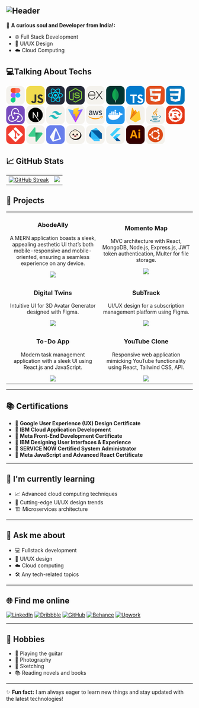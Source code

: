 ![Header](https://github.com/user-attachments/assets/6907a812-6cd0-4cd4-9dbf-60784fd9948d)
---
🚀 **A curious soul and Developer from India!:**
- 🌐 Full Stack Development
- 🎨 UI/UX Design
- ☁️ Cloud Computing


## 💻Talking About Techs

<p align="start" >
  <img src="https://raw.githubusercontent.com/tandpfun/skill-icons/65dea6c4eaca7da319e552c09f4cf5a9a8dab2c8/icons/Figma-Light.svg" alt="Figma" title="Figma" height="50"/>
  <img src="https://raw.githubusercontent.com/tandpfun/skill-icons/65dea6c4eaca7da319e552c09f4cf5a9a8dab2c8/icons/JavaScript.svg" alt="JavaScript" title="JavaScript" height="50"/>
  <img src="https://raw.githubusercontent.com/tandpfun/skill-icons/65dea6c4eaca7da319e552c09f4cf5a9a8dab2c8/icons/React-Dark.svg" alt="React" title="React" height="50"/>
  <img src="https://raw.githubusercontent.com/tandpfun/skill-icons/65dea6c4eaca7da319e552c09f4cf5a9a8dab2c8/icons/NodeJS-Dark.svg" alt="Node.js" title="Node.js" height="50"/>
  <img src="https://raw.githubusercontent.com/tandpfun/skill-icons/65dea6c4eaca7da319e552c09f4cf5a9a8dab2c8/icons/ExpressJS-Light.svg" alt="Express" title="Express" height="50"/>
  <img src="https://raw.githubusercontent.com/tandpfun/skill-icons/65dea6c4eaca7da319e552c09f4cf5a9a8dab2c8/icons/MongoDB.svg" alt="MongoDB" title="MongoDB" height="50"/>
  <img src="https://raw.githubusercontent.com/tandpfun/skill-icons/65dea6c4eaca7da319e552c09f4cf5a9a8dab2c8/icons/TypeScript.svg" alt="TypeScript" title="TypeScript" height="50"/>
  <img src="https://raw.githubusercontent.com/tandpfun/skill-icons/65dea6c4eaca7da319e552c09f4cf5a9a8dab2c8/icons/HTML.svg" alt="HTML5" title="HTML5" height="50"/>
  <img src="https://raw.githubusercontent.com/tandpfun/skill-icons/65dea6c4eaca7da319e552c09f4cf5a9a8dab2c8/icons/CSS.svg" alt="CSS3" title="CSS3" height="50"/>
  <img src="https://raw.githubusercontent.com/tandpfun/skill-icons/65dea6c4eaca7da319e552c09f4cf5a9a8dab2c8/icons/Redux.svg" alt="Redux" title="Redux" height="50"/>
  <img src="https://raw.githubusercontent.com/tandpfun/skill-icons/65dea6c4eaca7da319e552c09f4cf5a9a8dab2c8/icons/NextJS-Light.svg" alt="Next.js" title="Next.js" height="50"/>
  <img src="https://raw.githubusercontent.com/tandpfun/skill-icons/65dea6c4eaca7da319e552c09f4cf5a9a8dab2c8/icons/TailwindCSS-Light.svg" alt="Tailwind CSS" title="Tailwind CSS" height="50"/>
  <img src="https://raw.githubusercontent.com/tandpfun/skill-icons/65dea6c4eaca7da319e552c09f4cf5a9a8dab2c8/icons/Vite-Light.svg" alt="Vite.js" title="Vite.js" height="50"/>
  <img src="https://raw.githubusercontent.com/tandpfun/skill-icons/65dea6c4eaca7da319e552c09f4cf5a9a8dab2c8/icons/AWS-Light.svg" alt="AWS" title="AWS" height="50"/>
  <img src="https://raw.githubusercontent.com/tandpfun/skill-icons/65dea6c4eaca7da319e552c09f4cf5a9a8dab2c8/icons/Docker.svg" alt="Docker" title="Docker" height="50"/>
  <img src="https://raw.githubusercontent.com/tandpfun/skill-icons/65dea6c4eaca7da319e552c09f4cf5a9a8dab2c8/icons/Firebase-Light.svg" alt="Firebase" title="Firebase" height="50"/>
  <img src="https://raw.githubusercontent.com/tandpfun/skill-icons/65dea6c4eaca7da319e552c09f4cf5a9a8dab2c8/icons/Java-Light.svg" alt="Java"  title="Java" height="50"/>
  <img src="https://raw.githubusercontent.com/tandpfun/skill-icons/65dea6c4eaca7da319e552c09f4cf5a9a8dab2c8/icons/Rust.svg" alt="Rust" title="Rust" height="50"/>
  <img src="https://raw.githubusercontent.com/tandpfun/skill-icons/65dea6c4eaca7da319e552c09f4cf5a9a8dab2c8/icons/Git.svg" alt="Git" title="Git" height="50"/>
  <img src="https://raw.githubusercontent.com/tandpfun/skill-icons/65dea6c4eaca7da319e552c09f4cf5a9a8dab2c8/icons/Supabase-Light.svg" alt="Supabase" title="Supabase" height="50"/>
  <img src="https://raw.githubusercontent.com/tandpfun/skill-icons/65dea6c4eaca7da319e552c09f4cf5a9a8dab2c8/icons/Prisma.svg" alt="Prisma" title="Prisma" height="50"/>
  <img src="https://raw.githubusercontent.com/tandpfun/skill-icons/65dea6c4eaca7da319e552c09f4cf5a9a8dab2c8/icons/Bun-Light.svg" alt="Bun" title="Bun" height="50"/>
  <img src="https://raw.githubusercontent.com/tandpfun/skill-icons/65dea6c4eaca7da319e552c09f4cf5a9a8dab2c8/icons/Dart-Light.svg" alt="Dart" title="Dart" height="50"/>
  <img src="https://raw.githubusercontent.com/tandpfun/skill-icons/65dea6c4eaca7da319e552c09f4cf5a9a8dab2c8/icons/Flutter-Light.svg" alt="Flutter" title="Flutter" height="50"/>
  <img src="https://raw.githubusercontent.com/tandpfun/skill-icons/65dea6c4eaca7da319e552c09f4cf5a9a8dab2c8/icons/Illustrator.svg" alt="Illustrator" title="Illustrator" height="50"/>
  <img src="https://raw.githubusercontent.com/tandpfun/skill-icons/65dea6c4eaca7da319e552c09f4cf5a9a8dab2c8/icons/Ubuntu-Light.svg" alt="Ubuntu" title="Ubuntu" height="50"/>
</p>

## 📈 GitHub Stats

<div align="center">
<table>
  <tr>
    <td>
      <a href="https://git.io/streak-stats">
        <img src="https://streak-stats.demolab.com?user=VSat08&border_radius=28&card_width=425&fire=EB9E09&ring=07A8EB&currStreakLabel=139703" alt="GitHub Streak">
      </a>
    </td>
    <td>
      <a href="https://github.com/anuraghazra/github-readme-stats">
        <img src="https://github-readme-stats.vercel.app/api/top-langs/?username=VSat08&layout=donut&border_radius=28">
      </a>
    </td>
  </tr>
</table>
</div>

## 🌟 Projects
<div align="center">
<table>
  <tr>
    <td align="center" width="50%">
      <h3>AbodeAlly</h3>
      <p>A MERN application boasts a sleek, appealing aesthetic UI that’s both mobile-responsive and mobile-oriented, ensuring a seamless experience on any device.</p>
      <img src="https://github.com/user-attachments/assets/d35130f1-6e47-4ec8-b23b-a5b3e5864afc" width="100%">
    </td>
    <td align="center" width="50%">
      <h3>Momento Map</h3>
      <p>MVC architecture with React, MongoDB, Node.js, Express.js, JWT token authentication, Multer for file storage.</p>
      <img src="https://github.com/VSat08/VSat08/assets/88581395/cda4c079-9f00-4bf1-8e7d-fb73fc62be49" width="100%">
    </td>
    
  </tr>
  <tr>
    <td align="center" width="50%">
      <h3>Digital Twins</h3>
      <p>Intuitive UI for 3D Avatar Generator designed with Figma.</p>
      <img src="https://github.com/VSat08/VSat08/assets/88581395/75cc97be-7a59-4760-a6d7-4d73c5ec9173" width="100%">
    </td>
    <td align="center" width="50%">
      <h3>SubTrack</h3>
      <p>UI/UX design for a subscription management platform using Figma.</p>
      <img src="https://github.com/VSat08/VSat08/assets/88581395/3314b8a8-b4a3-4ecb-9b5b-a93802f12de6" width="100%">
    </td>
  </tr>
  <tr>
    <td align="center" width="50%">
      <h3>To-Do App</h3>
      <p>Modern task management application with a sleek UI using React.js and JavaScript.</p>
      <img src="https://github.com/VSat08/VSat08/assets/88581395/199d95ce-29d9-4f6c-8409-4bcae148f2f5" width="100%">
    </td>
    <td align="center" width="50%">
      <h3>YouTube Clone</h3>
      <p>Responsive web application mimicking YouTube functionality using React, Tailwind CSS, API.</p>
      <img src="https://github.com/VSat08/VSat08/assets/88581395/a152e0e1-0855-4582-aebe-9cf296c78150" width="100%">
    </td>
  </tr>
</table>
</div>

---

## 📚 Certifications
- 🏅 **Google User Experience (UX) Design Certificate**
- 🏅 **IBM Cloud Application Development**
- 🏅 **Meta Front-End Development Certificate**
- 🏅 **IBM Designing User Interfaces & Experience**
- 🏅 **SERVICE NOW Certified System Administrator**
- 🏅 **Meta JavaScript and Advanced React Certificate**

---

## 🌱 I'm currently learning
- 📈 Advanced cloud computing techniques
- 🎨 Cutting-edge UI/UX design trends
- 🏗️ Microservices architecture

---

## 💬 Ask me about
- 💻 Fullstack development
- 🎨 UI/UX design
- ☁️ Cloud computing
- 🛠️ Any tech-related topics

---

## 🌐 Find me online
[![LinkedIn](https://img.shields.io/badge/-LinkedIn-0A66C2?style=flat&logo=linkedin&logoColor=white)](https://www.linkedin.com/in/satyam-verma-10416722a/)
[![Dribbble](https://img.shields.io/badge/-Dribbble-EA4C89?style=flat&logo=dribbble&logoColor=white)](https://dribbble.com/Vsam2001)
[![GitHub](https://img.shields.io/badge/GitHub-100000?style=flat&logo=github&logoColor=white)](https://github.com/VSat08)
[![Behance](https://img.shields.io/badge/Behance-0054F7?style=flat&logo=behance&logoColor=white)](https://www.behance.net/satyamverma15)
[![Upwork](https://img.shields.io/badge/UpWork-6FDA44?style=flat&logo=Upwork&logoColor=white)](https://www.upwork.com/freelancers/~01c4386cdf79a68169)

---

## 🎸 Hobbies
- 🎸 Playing the guitar
- 📸 Photography
- 🎨 Sketching
- 📚 Reading novels and books

---

✨ **Fun fact:** I am always eager to learn new things and stay updated with the latest technologies!
